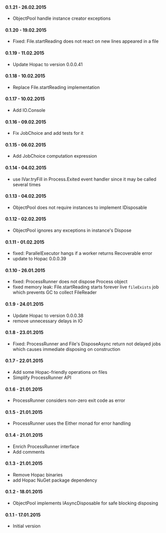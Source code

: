 #### 0.1.21 - 26.02.2015
* ObjectPool handle instance creator exceptions

#### 0.1.20 - 19.02.2015
* Fixed: File.startReading does not react on new lines appeared in a file

#### 0.1.19 - 11.02.2015
* Update Hopac to version 0.0.0.41

#### 0.1.18 - 10.02.2015
* Replace File.startReading implementation

#### 0.1.17 - 10.02.2015
* Add IO.Console

#### 0.1.16 - 09.02.2015
* Fix JobChoice and add tests for it

#### 0.1.15 - 06.02.2015
* Add JobChoice computation expression

#### 0.1.14 - 04.02.2015
* use IVar.tryFill in Process.Exited event handler since it may be called several times

#### 0.1.13 - 04.02.2015
* ObjectPool does not require instances to implement IDisposable

#### 0.1.12 - 02.02.2015
* ObjectPool ignores any exceptions in instance's Dispose

#### 0.1.11 - 01.02.2015
* fixed: ParallelExecutor hangs if a worker returns Recoverable error
* update to Hopac 0.0.0.39

#### 0.1.10 - 26.01.2015
* fixed: ProcessRunner does not dispose Process object
* fixed memory leak: File.startReading starts forever live `fileExists` job which prevents GC to collect FileReader

#### 0.1.9 - 24.01.2015
* Update Hopac to version 0.0.0.38
* remove unnecessary delays in IO

#### 0.1.8 - 23.01.2015
* Fixed: ProcessRunner and File's DisposeAsync return not delayed jobs which causes immediate disposing on construction

#### 0.1.7 - 22.01.2015
* Add some Hopac-friendly operations on files
* Simplify ProcessRunner API

#### 0.1.6 - 21.01.2015
* ProcessRunner considers non-zero exit code as error

#### 0.1.5 - 21.01.2015
* ProcessRunner uses the Either monad for error handling

#### 0.1.4 - 21.01.2015
* Enrich ProcessRunner interface
* Add comments

#### 0.1.3 - 21.01.2015
* Remove Hopac binaries
* add Hopac NuGet package dependency

#### 0.1.2 - 18.01.2015
* ObjectPool implements IAsyncDisposable for safe blocking disposing

#### 0.1.1 - 17.01.2015
* Initial version
